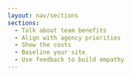 ```yaml
---
layout: nav/sections
sections:
  - Talk about team benefits
  - Align with agency priorities
  - Show the costs
  - Baseline your site
  - Use feedback to build empathy
---
```

